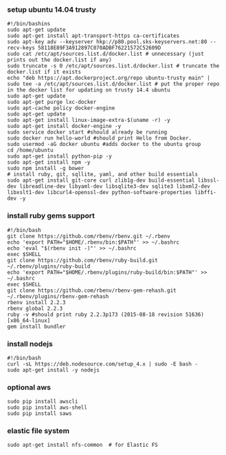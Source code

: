 ### setup ubuntu 14.04 trusty
	#!/bin/bashins
	sudo apt-get update
	sudo apt-get install apt-transport-https ca-certificates
	sudo apt-key adv --keyserver hkp://p80.pool.sks-keyservers.net:80 --recv-keys 58118E89F3A912897C070ADBF76221572C52609D
	sudo cat /etc/apt/sources.list.d/docker.list # unnecessary (just prints out the docker.list if any)
	sudo truncate -s 0 /etc/apt/sources.list.d/docker.list # truncate the docker.list if it exists
	echo "deb https://apt.dockerproject.org/repo ubuntu-trusty main" | sudo tee -a /etc/apt/sources.list.d/docker.list # put the proper repo in the docker list for updating on trusty 14.4 ubuntu
	sudo apt-get update
	sudo apt-get purge lxc-docker
	sudo apt-cache policy docker-engine
	sudo apt-get update
	sudo apt-get install linux-image-extra-$(uname -r) -y
	sudo apt-get install docker-engine -y
	sudo service docker start #should already be running
	sudo docker run hello-world #should print Hello from Docker.
	sudo usermod -aG docker ubuntu #adds docker to the ubuntu group
	cd /home/ubuntu
	sudo apt-get install python-pip -y
	sudo apt-get install npm -y
	sudo npm install -g bower
	# install ruby, git, sqllite, yaml, and other build essentials
	sudo apt-get install git-core curl zlib1g-dev build-essential libssl-dev libreadline-dev libyaml-dev libsqlite3-dev sqlite3 libxml2-dev libxslt1-dev libcurl4-openssl-dev python-software-properties libffi-dev -y
	
### install ruby gems support
	#!/bin/bash
	git clone https://github.com/rbenv/rbenv.git ~/.rbenv
	echo 'export PATH="$HOME/.rbenv/bin:$PATH"' >> ~/.bashrc
	echo 'eval "$(rbenv init -)"' >> ~/.bashrc
	exec $SHELL
	git clone https://github.com/rbenv/ruby-build.git ~/.rbenv/plugins/ruby-build
	echo 'export PATH="$HOME/.rbenv/plugins/ruby-build/bin:$PATH"' >> ~/.bashrc
	exec $SHELL
	git clone https://github.com/rbenv/rbenv-gem-rehash.git ~/.rbenv/plugins/rbenv-gem-rehash
	rbenv install 2.2.3
	rbenv global 2.2.3
	ruby -v #should print ruby 2.2.3p173 (2015-08-18 revision 51636) [x86_64-linux]
	gem install bundler
	
### install nodejs
	#!/bin/bash
	curl -sL https://deb.nodesource.com/setup_4.x | sudo -E bash -
	sudo apt-get install -y nodejs
	
### optional aws
	sudo pip install awscli
	sudo pip install aws-shell
	sudo pip install saws

### elastic file system
	sudo apt-get install nfs-common  # for Elastic FS
